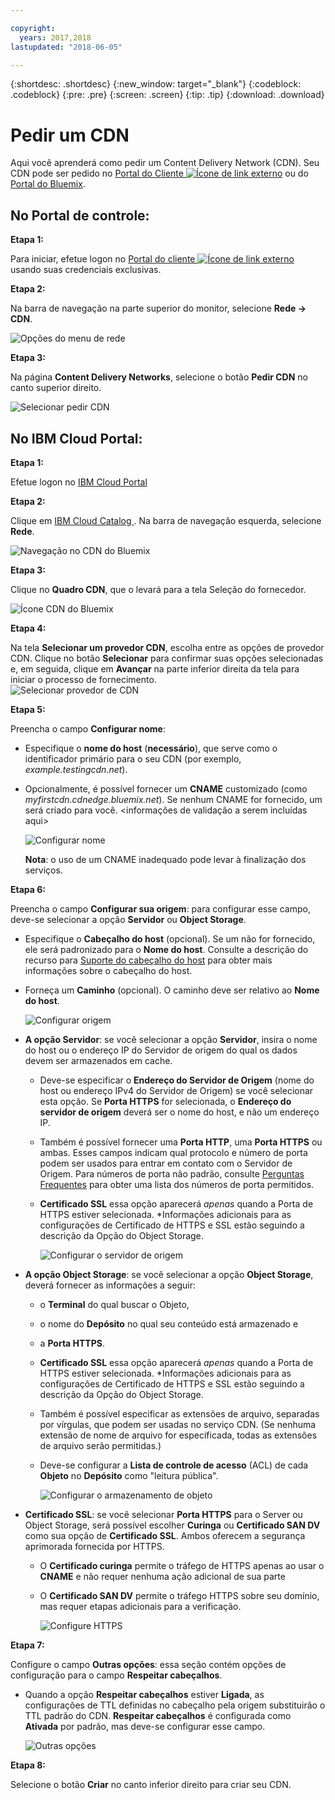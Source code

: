 ```yaml
---

copyright:
  years: 2017,2018
lastupdated: "2018-06-05"

---
```


{:shortdesc: .shortdesc}
{:new_window: target="_blank"}
{:codeblock: .codeblock}
{:pre: .pre}
{:screen: .screen}
{:tip: .tip}
{:download: .download}

# Pedir um CDN

Aqui você aprenderá como pedir um Content Delivery Network (CDN). Seu CDN pode ser pedido no [Portal do Cliente ![Ícone de link externo](../../icons/launch-glyph.svg "Ícone de link externo")](https://control.softlayer.com/) ou do [Portal do Bluemix](https://www.ibm.com/cloud-computing/bluemix/).

## No Portal de controle:

**Etapa 1:**

Para iniciar, efetue logon no [Portal do cliente ![Ícone de link externo](../../icons/launch-glyph.svg "Ícone de link externo")](https://control.softlayer.com/) usando suas credenciais exclusivas.

**Etapa 2:**

Na barra de navegação na parte superior do monitor, selecione **Rede -> CDN**.

   ![Opções do menu de rede](images/network-cdn.png)

**Etapa 3:**

Na página **Content Delivery Networks**, selecione o botão **Pedir CDN** no canto superior direito.

   ![Selecionar pedir CDN](images/order-cdn-button.png)

## No IBM Cloud Portal:

**Etapa 1:**

Efetue logon no  [ IBM Cloud Portal ](https://www.ibm.com/cloud-computing/bluemix/)

**Etapa 2:**

Clique em  [ IBM Cloud Catalog ](https://console.bluemix.net/catalog/). Na barra de navegação esquerda, selecione **Rede**.

   ![Navegação no CDN do Bluemix](images/bluemix_navigation.png)

**Etapa 3:**

Clique no **Quadro CDN**, que o levará para a tela Seleção do fornecedor.

   ![Ícone CDN do Bluemix](images/bluemix_tile.png)


**Etapa 4:**

Na tela **Selecionar um provedor CDN**, escolha entre as opções de provedor CDN. 
Clique no botão **Selecionar** para confirmar suas opções selecionadas e, em seguida,
clique em **Avançar** na parte inferior direita da tela para iniciar o processo de
fornecimento.  
       ![Selecionar provedor de CDN](images/Vendor_Select_And_Provision.png)

**Etapa 5:**

Preencha o campo **Configurar nome**:  

  * Especifique o **nome do host** (**necessário**), que serve como o
identificador primário para o seu CDN (por exemplo, _example.testingcdn.net_).  
  * Opcionalmente, é possível fornecer um **CNAME** customizado (como _myfirstcdn.cdnedge.bluemix.net_). Se nenhum CNAME for fornecido, um será criado para você. <informações de validação a serem incluídas aqui>  

       ![Configurar nome](images/configure-hostname-cname.png)  

    **Nota**: o uso de um CNAME inadequado pode levar à finalização dos serviços.

**Etapa 6:**

Preencha o campo **Configurar sua origem**: para configurar esse campo, deve-se selecionar a opção **Servidor** ou **Object Storage**.  

   * Especifique o **Cabeçalho do host** (opcional). Se um não for fornecido, ele será padronizado para o
**Nome do host**. Consulte a descrição do recurso para [Suporte do
cabeçalho do host](about.html#host-header-support-) para obter mais informações sobre o cabeçalho do host.

   * Forneça um **Caminho** (opcional). O caminho deve ser relativo ao **Nome do
host**.

      ![Configurar origem](images/configure-origin.png)  

  * **A opção Servidor**: se você selecionar a opção **Servidor**, insira o nome do host ou o endereço IP do Servidor de origem do qual os dados devem ser armazenados em cache.
      * Deve-se especificar o **Endereço do Servidor de Origem** (nome do host ou endereço IPv4 do Servidor de Origem) se você selecionar esta opção. Se **Porta HTTPS** for selecionada, o **Endereço do servidor de origem** deverá ser o nome do host, e não um endereço IP.
      * Também é possível fornecer uma **Porta HTTP**, uma **Porta HTTPS** ou ambas. Esses campos indicam qual protocolo e número de porta podem ser usados para entrar em contato com o Servidor de Origem. Para números de porta não padrão, consulte [Perguntas Frequentes](faqs.html#are-there-any-restrictions-on-what-http-and-https-port-numbers-are-allowed-for-akamai) para obter uma lista dos números de porta permitidos.
      * **Certificado SSL** essa opção aparecerá _apenas_ quando a Porta de HTTPS estiver selecionada. \*Informações adicionais para as configurações de Certificado de HTTPS e SSL estão seguindo a descrição da Opção do Object Storage.

	     ![Configurar o servidor de origem](images/configure-origin-server.png)

  * **A opção Object Storage**: se você selecionar a opção **Object Storage**, deverá fornecer as informações a seguir:
      * o **Terminal** do qual buscar o Objeto,
      * o nome do **Depósito** no qual seu conteúdo está armazenado e
      * a **Porta HTTPS**.
      * **Certificado SSL** essa opção aparecerá _apenas_ quando a Porta de HTTPS estiver selecionada. \*Informações adicionais para as configurações de Certificado de HTTPS e SSL estão seguindo a descrição da Opção do Object Storage.
      * Também é possível especificar as extensões de arquivo, separadas por vírgulas, que podem ser usadas no serviço CDN. (Se nenhuma extensão de nome de arquivo for especificada, todas as extensões de arquivo serão permitidas.)
      * Deve-se configurar a **Lista de controle de acesso** (ACL) de cada **Objeto** no **Depósito** como "leitura pública".

      	  ![Configurar o armazenamento de objeto](images/configure-origin-cos.png)

  * **Certificado SSL**: se você selecionar **Porta HTTPS**
para o Server ou Object Storage, será possível escolher **Curinga** ou
**Certificado SAN DV** como sua opção de **Certificado SSL**.
Ambos oferecem a segurança aprimorada fornecida por HTTPS.
    * O **Certificado curinga** permite o tráfego de HTTPS apenas ao usar o
**CNAME** e não requer nenhuma ação adicional de sua parte
    * O **Certificado SAN DV** permite o tráfego HTTPS sobre seu domínio, mas
requer etapas adicionais para a verificação.

        ![Configure HTTPS](images/configure-https.png)


**Etapa 7:**

Configure o campo **Outras opções**: essa seção contém opções de configuração para o
campo **Respeitar cabeçalhos**.

   * Quando a opção **Respeitar cabeçalhos** estiver **Ligada**, as configurações de
TTL definidas no cabeçalho pela origem substituirão o TTL padrão do CDN. **Respeitar cabeçalhos** é configurada como **Ativada** por padrão, mas deve-se configurar esse campo.  

        ![Outras opções](images/other-options.png)

**Etapa 8:**

Selecione o botão **Criar** no canto inferior direito para criar seu CDN.

